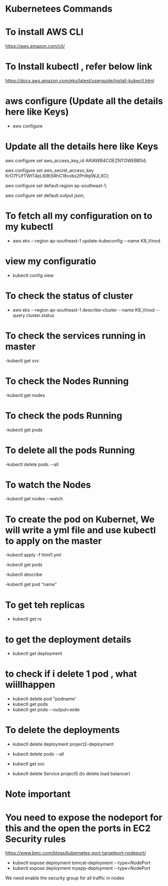 # Kubernetees Commands

# To install AWS CLI 
https://aws.amazon.com/cli/

# To Install kubectl , refer below link 
https://docs.aws.amazon.com/eks/latest/userguide/install-kubectl.html

# aws configure (Update all the details here like Keys)
- aws configure

# Update all the details here like Keys
aws configure set aws_access_key_id AKIAWB4COEZNTOWEBB54;

aws configure set aws_secret_access_key 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; 

aws configure set default.region ap-southeast-1;

aws configure set default.output json;

# To fetch all my configuration on to my kubectl
- aws eks --region ap-southeast-1 update-kubeconfig --name K8_Vinod

#  view my configuratio
- kubectl config view

# To check the status of cluster 
- aws eks --region ap-southeast-1 describe-cluster --name K8_Vinod --query cluster.status

# To check the services running in master 
-kubectl get svc

# To check the Nodes Running 
-kubectl get nodes

# To check the pods Running 
-kubectl get pods

# To delete all the pods Running 
-kubectl delete pods --all

# To watch the Nodes 
-kubectl get nodes --watch

# To create the pod on Kubernet, We will write a  yml file and use kubectl to apply on the master
-kubectl apply -f html1.yml

-kubectl get pods

-kubectl describe

-kubectl get pod “name”


# To get teh replicas
- kubectl get rs

# to get  the deployment details
- kubectl get deployment

# to check if i delete 1 pod , what wiillhappen
- kubectl delete pod "podname'
- kubectl get pods
- kubectl get pods --output=wide

# To delete the deployments
- kubectl delete deployment project2-deployment

- kubectl delete pods --all

- kubectl get svc
- kubectl delete Service project5 (to delete load balancer)


# Note important 
# You need to expose the nodeport for this  and the open the ports in EC2 Security rules 
https://www.bmc.com/blogs/kubernetes-port-targetport-nodeport/


- kubectl expose deployment tomcat-deployment --type=NodePort
- kubectl expose deployment myapp-deployment --type=NodePort

We need enable the security group for all traffic in nodes
